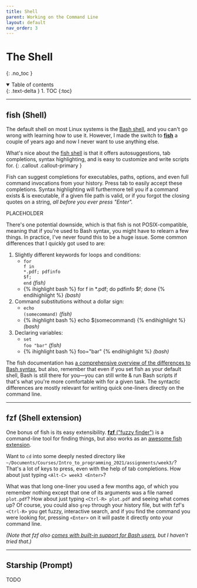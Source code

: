 ```yaml
---
title: Shell
parent: Working on the Command Line
layout: default
nav_order: 3
---
```


# The Shell
{: .no_toc }

<details open markdown="block">
  <summary>
    Table of contents
  </summary>
  {: .text-delta }
1. TOC
{:toc}
</details>

- - -

## fish (Shell)

The default shell on most Linux systems is the [Bash
shell](https://en.wikipedia.org/wiki/Bash_(Unix_shell)), and you can't go wrong
with learning how to use it. However, I made the switch to
[**fish**](https://fishshell.com/) a couple of years ago and now I never want to
use anything else.

What's nice about the [fish shell](https://fishshell.com/) is that it offers autosuggestions, tab completions, syntax highlighting, and is easy to customize and write scripts for.
{: .callout .callout-primary }

Fish can suggest completions for executables, paths, options, and even full
command invocations from your history.  Press tab to easily accept these
completions.  Syntax highlighting will furthermore tell you if a command exists
& is executable, if a given file path is valid, or if you forgot the closing
quotes on a string, _all before you ever press "Enter"._

PLACEHOLDER

There's one potential downside, which is that fish is not POSIX-compatible,
meaning that if you're used to Bash syntax, you might have to relearn a few
things.  In practice, I've never found this to be a huge issue.  Some common
differences that I quickly got used to are:

1. Slightly different keywords for loops and conditions:
   - <code class="highlight language-fish" data-lang="fish"><span class="k">for</span> f <span class="k">in</span> <span class="k">*</span>.pdf<span class="p">;</span> pdfinfo <span class="nv">$f</span><span class="p">;</span> <span class="k">end</span></code> _(fish)_
   <!-- - {% ihighlight fish %} for f in *.pdf; pdfinfo $f; end {% endihighlight %} _(fish)_ -->
   - {% ihighlight bash %} for f in *.pdf; do pdfinfo $f; done {% endihighlight %} _(bash)_
2. Command substitutions without a dollar sign:
   - <code class="highlight language-fish" data-lang="fish"><span class="nb">echo</span> <span class="si">(</span>somecommand<span class="si">)</span></code> _(fish)_
   <!-- - `echo (somecommand)` _(fish)_ -->
   - {% ihighlight bash %} echo $(somecommand) {% endihighlight %} _(bash)_
3. Declaring variables:
   - <code class="highlight language-fish" data-lang="fish"><span class="k">set</span> <span class="nv">foo</span> <span class="s2">"bar"</span></code> _(fish)_
   <!-- - `set foo "bar"` _(fish)_ -->
   - {% ihighlight bash %} foo="bar" {% endihighlight %} _(bash)_

The fish documentation has [a comprehensive overview of the differences to Bash
syntax](https://fishshell.com/docs/current/fish_for_bash_users.html), but also,
remember that even if you set fish as your default shell, Bash is still there
for you—you can still write & run Bash scripts if that's what you're more
comfortable with for a given task.  The syntactic differences are mostly
relevant for writing quick one-liners directly on the command line.

- - -

## fzf (Shell extension)

One bonus of fish is its easy extensibility.  [**fzf** ("fuzzy
finder")](https://github.com/junegunn/fzf) is a command-line tool for finding
things, but also works as an [awesome fish
extension](https://github.com/jethrokuan/fzf).

Want to `cd` into some deeply nested directory like
`~/Documents/Courses/Intro_to_programming_2021/assignments/week3/`?  That's a
lot of keys to press, even with the help of tab completions.  How about just
typing `<Alt-C> week3 <Enter>`?

What was that long one-liner you used a few months ago, of which you remember
nothing except that one of its arguments was a file named `plot.pdf`?  How about
just typing `<Ctrl-R> plot.pdf` and seeing what comes up?  Of course, you could
also `grep` through your history file, but with fzf's `<Ctrl-R>` you get fuzzy,
interactive search, and if you find the command you were looking for, pressing
`<Enter>` on it will paste it directly onto your command line.

_(Note that fzf also [comes with built-in support for Bash
users](https://github.com/junegunn/fzf#fuzzy-completion-for-bash-and-zsh), but I
haven't tried that.)_

- - -

## Starship (Prompt)

TODO
